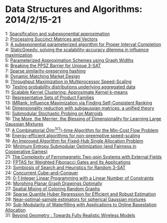 # Data Structures and Algorithms: 2014/2/15-21  
1: [Sparsification and subexponential approximation](https://doi.org/10.48550/arXiv.1402.2843)  
2: [Processing Succinct Matrices and Vectors](https://doi.org/10.48550/arXiv.1402.3452)  
3: [A subexponential parameterized algorithm for Proper Interval Completion](https://doi.org/10.48550/arXiv.1402.3472)  
4: [StaticGreedy: solving the scalability-accuracy dilemma in influence  maximization](https://doi.org/10.48550/arXiv.1212.4779)  
5: [Parameterized Approximation Schemes using Graph Widths](https://doi.org/10.48550/arXiv.1311.2466)  
6: [Breaking the PPSZ Barrier for Unique 3-SAT](https://doi.org/10.48550/arXiv.1311.2513)  
7: [Sparse similarity-preserving hashing](https://doi.org/10.48550/arXiv.1312.5479)  
8: [Dynamic Matching Market Design](https://doi.org/10.48550/arXiv.1402.3643)  
9: [Throughput Maximization in Multiprocessor Speed-Scaling](https://doi.org/10.48550/arXiv.1402.3782)  
10: [Testing probability distributions underlying aggregated data](https://doi.org/10.48550/arXiv.1402.3835)  
11: [Scalable Kernel Clustering: Approximate Kernel k-means](https://doi.org/10.48550/arXiv.1402.3849)  
12: [Representative Sets of Product Families](https://doi.org/10.48550/arXiv.1402.3909)  
13: [IMRank: Influence Maximization via Finding Self-Consistent Ranking](https://doi.org/10.48550/arXiv.1402.3939)  
14: [Dimensionality reduction with subgaussian matrices: a unified theory](https://doi.org/10.48550/arXiv.1402.3973)  
15: [Submodular Stochastic Probing on Matroids](https://doi.org/10.48550/arXiv.1310.4415)  
16: [The More, the Merrier: the Blessing of Dimensionality for Learning Large  Gaussian Mixtures](https://doi.org/10.48550/arXiv.1311.2891)  
17: [A Combinatorial $\tilde{O}(m^{3/2})$-time Algorithm for the Min-Cost  Flow Problem](https://doi.org/10.48550/arXiv.1312.3905)  
18: [Energy-efficient algorithms for non-preemptive speed-scaling](https://doi.org/10.48550/arXiv.1402.4111)  
19: [An Improved Algorithm for Fixed-Hub Single Allocation Problem](https://doi.org/10.48550/arXiv.1402.4183)  
20: [Minimum Entropy Submodular Optimization (and Fairness in Cooperative  Games)](https://doi.org/10.48550/arXiv.1402.4343)  
21: [The Complexity of Ferromagnetic Two-spin Systems with External Fields](https://doi.org/10.48550/arXiv.1402.4346)  
22: [FPTAS for Weighted Fibonacci Gates and Its Applications](https://doi.org/10.48550/arXiv.1402.4370)  
23: [Symbiosis of Search and Heuristics for Random 3-SAT](https://doi.org/10.48550/arXiv.1402.4455)  
24: [Concurrent Cube-and-Conquer](https://doi.org/10.48550/arXiv.1402.4465)  
25: [0-1 Integer Linear Programming with a Linear Number of Constraints](https://doi.org/10.48550/arXiv.1401.5512)  
26: [Morphing Planar Graph Drawings Optimally](https://doi.org/10.48550/arXiv.1402.4364)  
27: [Spatial Mixing of Coloring Random Graphs](https://doi.org/10.48550/arXiv.1402.4556)  
28: [Sparse Quantile Huber Regression for Efficient and Robust Estimation](https://doi.org/10.48550/arXiv.1402.4624)  
29: [Near-optimal-sample estimators for spherical Gaussian mixtures](https://doi.org/10.48550/arXiv.1402.4746)  
30: [Sub-Modularity of Waterfilling with Applications to Online Basestation  Allocation](https://doi.org/10.48550/arXiv.1402.4892)  
31: [Beyond Geometry : Towards Fully Realistic Wireless Models](https://doi.org/10.48550/arXiv.1402.5003)  